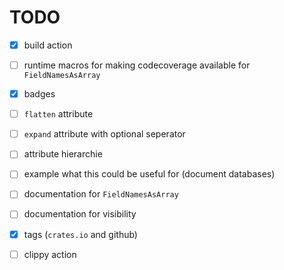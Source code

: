 # TODO

* [x] build action

* [ ] runtime macros for making codecoverage available for 
  `FieldNamesAsArray`

* [x] badges

* [ ] `flatten` attribute

* [ ] `expand` attribute with optional seperator

* [ ] attribute hierarchie

* [ ] example what this could be useful for (document databases)

* [ ] documentation for `FieldNamesAsArray`

* [ ] documentation for visibility

* [x] tags (`crates.io` and github)

* [ ] clippy action
